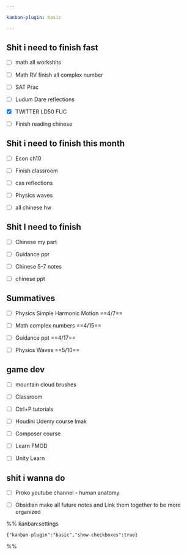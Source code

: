 ```yaml
---

kanban-plugin: basic

---
```


## Shit i need to finish fast

- [ ] math all workshits
- [ ] Math RV finish all complex number
- [ ] SAT Prac
- [ ] Ludum Dare reflections<br>
- [x] TWITTER LD50 FUC<br>
- [ ] Finish reading chinese


## Shit i need to finish this month

- [ ] Econ ch10
- [ ] Finish classroom
- [ ] cas reflections
- [ ] Physics waves
- [ ] all chinese hw


## Shit I need to finish

- [ ] Chinese my part
- [ ] Guidance ppr
- [ ] Chinese 5-7 notes
- [ ] chinese ppt


## Summatives

- [ ] Physics Simple Harmonic Motion ==4/7==
- [ ] Math complex numbers ==4/15==
- [ ] Guidance ppt ==4/17==
- [ ] Physics Waves ==5/10==


## game dev

- [ ] mountain cloud brushes
- [ ] Classroom
- [ ] Ctrl+P tutorials
- [ ] Houdini Udemy course lmak
- [ ] Composer course
- [ ] Learn FMOD
- [ ] Unity Learn


## shit i wanna do

- [ ] Proko youtube channel - human anatomy
- [ ] Obsidian make all future notes and Link them together to be more organized




%% kanban:settings
```
{"kanban-plugin":"basic","show-checkboxes":true}
```
%%